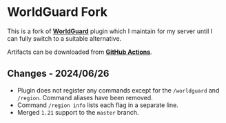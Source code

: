 # WorldGuard Fork  
This is a fork of **[WorldGuard](https://github.com/EngineHub/WorldGuard)** plugin which I maintain for my server until I can fully switch to a suitable alternative.  

Artifacts can be downloaded from **[GitHub Actions](https://github.com/Grabsky/WorldGuard/actions/workflows/gradle.yml)**.

## Changes - 2024/06/26
- Plugin does not register any commands except for the `/worldguard` and `/region`. Command aliases have been removed.
- Command `/region info` lists each flag in a separate line.
- Merged `1.21` support to the `master` branch.
